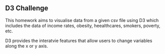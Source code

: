 ## D3 Challenge
This homework aims to visualise data from a given csv file using D3 which includes the data of income rates, obesity, heealthcares, smokers, poverty, etc.

D3 provides the interatvie features that allow users to change variables along the x or y axis.
